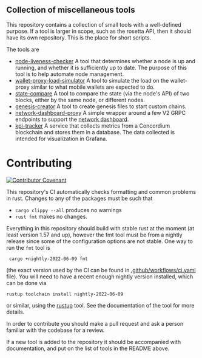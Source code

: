 ## Collection of miscellaneous tools

This repository contains a collection of small tools with a well-defined
purpose. If a tool is larger in scope, such as the rosetta API, then it should
have its own repository. This is the place for short scripts.

The tools are

- [node-liveness-checker](./node-liveness-checker)
  A tool that determines whether a node is up and running, and whether it is
  sufficiently up to date. The purpose of this tool is to help automate node
  management.
- [wallet-proxy-load-simulator](./wallet-proxy-load-simulator)
  A tool to simulate the load on the wallet-proxy similar to what mobile wallets
  are expected to do.
- [state-compare](./state-compare) A tool to compare the state (via the node's
  API) of two blocks, either by the same node, or different nodes.
- [genesis-creator](./genesis-creator) A tool to create genesis files to start
  custom chains.
- [network-dashboard-proxy](./network-dashboard-proxy) A simple wrapper around a
  few V2 GRPC endpoints to support the [network dashboard](https://github.com/Concordium/concordium-network-dashboard).
- [kpi-tracker](./kpi-tracker) A service that collects metrics from a Concordium blockchain and stores them in a database. 
  The data collected is intended for visualization in Grafana.

# Contributing

[![Contributor Covenant](https://img.shields.io/badge/Contributor%20Covenant-2.0-4baaaa.svg)](https://github.com/Concordium/.github/blob/main/.github/CODE_OF_CONDUCT.md)

This repository's CI automatically checks formatting and common problems in rust.
Changes to any of the packages must be such that
- ```cargo clippy --all``` produces no warnings
- ```rust fmt``` makes no changes.

Everything in this repository should build with stable rust at the moment (at least version 1.57 and up), however the fmt tool must be from a nightly release since some of the configuration options are not stable. One way to run the `fmt` tool is

```shell
 cargo +nightly-2022-06-09 fmt
```
(the exact version used by the CI can be found in [.github/workflows/ci.yaml](.github/workflows/ci.yaml) file).
You will need to have a recent enough nightly version installed, which can be done via

```shell
rustup toolchain install nightly-2022-06-09
```
or similar, using the [rustup](https://rustup.rs/) tool. See the documentation of the tool for more details.

In order to contribute you should make a pull request and ask a person familiar
with the codebase for a review.

If a new tool is added to the repository it should be accompanied with
documentation, and put on the list of tools in the README above.
